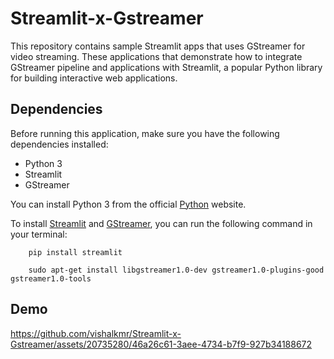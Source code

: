 # Streamlit-x-Gstreamer
 This repository contains sample Streamlit apps that uses GStreamer for video streaming. These applications that demonstrate how to integrate GStreamer pipeline and applications with Streamlit, a popular Python library for building interactive web applications.
## Dependencies
Before running this application, make sure you have the following dependencies installed:

- Python 3
- Streamlit
- GStreamer

You can install Python 3 from the official [Python](https://www.python.org/downloads/) website.

To install [Streamlit](https://docs.streamlit.io/library/get-started/installation) and [GStreamer](https://gstreamer.freedesktop.org/documentation/installing/index.html?gi-language=c), you can run the following command in your terminal:

```
    pip install streamlit
```

```
    sudo apt-get install libgstreamer1.0-dev gstreamer1.0-plugins-good gstreamer1.0-tools
```

## Demo


https://github.com/vishalkmr/Streamlit-x-Gstreamer/assets/20735280/46a26c61-3aee-4734-b7f9-927b34188672

